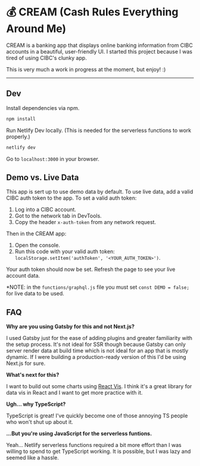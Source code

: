 # 💰 CREAM (Cash Rules Everything Around Me)

CREAM is a banking app that displays online banking information from CIBC accounts in a beautiful, user-friendly UI. I started this project because I was tired of using CIBC's clunky app.

This is very much a work in progress at the moment, but enjoy! :)

---

## Dev

Install dependencies via npm.

```sh
npm install
```

Run Netlify Dev locally. (This is needed for the serverless functions to work properly.)

```sh
netlify dev
```

Go to `localhost:3000` in your browser.

## Demo vs. Live Data

This app is sert up to use demo data by default. To use live data, add a valid CIBC auth token to the app. To set a valid auth token:

1. Log into a CIBC account.
2. Got to the network tab in DevTools.
3. Copy the header `x-auth-token` from any network request.

Then in the CREAM app:

1. Open the console.
2. Run this code with your valid auth token: `localStorage.setItem('authToken', '<YOUR_AUTH_TOKEN>')`.

Your auth token should now be set. Refresh the page to see your live account data.

\*NOTE: in the `functions/graphql.js` file you must set `const DEMO = false;` for live data to be used.

## FAQ

**Why are you using Gatsby for this and not Next.js?**

I used Gatsby just for the ease of adding plugins and greater familiarity with the setup process. It's not ideal for SSR though because Gatsby can only server render data at build time which is not ideal for an app that is mostly dynamic. If I were building a production-ready version of this I'd be using Next.js for sure.

**What's next for this?**

I want to build out some charts using [React Vis](https://uber.github.io/react-vis/). I think it's a great library for data vis in React and I want to get more practice with it.

**Ugh... why TypeScript?**

TypeScript is great! I've quickly become one of those annoying TS people who won't shut up about it.

**...But you're using JavaScript for the serverless funtions.**

Yeah... Netlify serverless functions required a bit more effort than I was willing to spend to get TypeScript working. It is possible, but I was lazy and seemed like a hassle.
